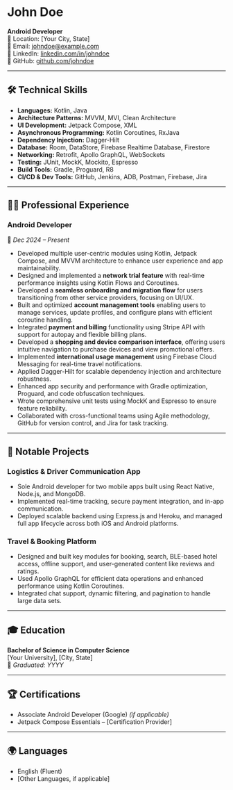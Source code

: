 # **John Doe**
**Android Developer**  
📍 Location: [Your City, State]  
📧 Email: johndoe@example.com  
🔗 LinkedIn: [linkedin.com/in/johndoe](https://linkedin.com/in/johndoe)  
🔗 GitHub: [github.com/johndoe](https://github.com/johndoe)  

---

## 🛠️ Technical Skills

- **Languages:** Kotlin, Java  
- **Architecture Patterns:** MVVM, MVI, Clean Architecture  
- **UI Development:** Jetpack Compose, XML  
- **Asynchronous Programming:** Kotlin Coroutines, RxJava  
- **Dependency Injection:** Dagger-Hilt  
- **Database:** Room, DataStore, Firebase Realtime Database, Firestore  
- **Networking:** Retrofit, Apollo GraphQL, WebSockets  
- **Testing:** JUnit, MockK, Mockito, Espresso  
- **Build Tools:** Gradle, Proguard, R8  
- **CI/CD & Dev Tools:** GitHub, Jenkins, ADB, Postman, Firebase, Jira  

---

## 🧑‍💻 Professional Experience

### **Android Developer**  
📅 *Dec 2024 – Present*

- Developed multiple user-centric modules using Kotlin, Jetpack Compose, and MVVM architecture to enhance user experience and app maintainability.
- Designed and implemented a **network trial feature** with real-time performance insights using Kotlin Flows and Coroutines.
- Developed a **seamless onboarding and migration flow** for users transitioning from other service providers, focusing on UI/UX.
- Built and optimized **account management tools** enabling users to manage services, update profiles, and configure plans with efficient coroutine handling.
- Integrated **payment and billing** functionality using Stripe API with support for autopay and flexible billing plans.
- Developed a **shopping and device comparison interface**, offering users intuitive navigation to purchase devices and view promotional offers.
- Implemented **international usage management** using Firebase Cloud Messaging for real-time travel notifications.
- Applied Dagger-Hilt for scalable dependency injection and architecture robustness.
- Enhanced app security and performance with Gradle optimization, Proguard, and code obfuscation techniques.
- Wrote comprehensive unit tests using MockK and Espresso to ensure feature reliability.
- Collaborated with cross-functional teams using Agile methodology, GitHub for version control, and Jira for task tracking.

---

## 📱 Notable Projects

### **Logistics & Driver Communication App**
- Sole Android developer for two mobile apps built using React Native, Node.js, and MongoDB.
- Implemented real-time tracking, secure payment integration, and in-app communication.
- Deployed scalable backend using Express.js and Heroku, and managed full app lifecycle across both iOS and Android platforms.

### **Travel & Booking Platform**
- Designed and built key modules for booking, search, BLE-based hotel access, offline support, and user-generated content like reviews and ratings.
- Used Apollo GraphQL for efficient data operations and enhanced performance using Kotlin Coroutines.
- Integrated chat support, dynamic filtering, and pagination to handle large data sets.

---

## 🎓 Education

**Bachelor of Science in Computer Science**  
[Your University], [City, State]  
📅 *Graduated: YYYY*

---

## 🏆 Certifications

- Associate Android Developer (Google) *(if applicable)*  
- Jetpack Compose Essentials – [Certification Provider]

---

## 🌍 Languages

- English (Fluent)  
- [Other Languages, if applicable]

